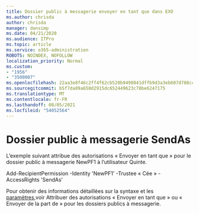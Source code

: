 ```yaml
---
title: Dossier public à messagerie envoyer en tant que dans EXO
ms.author: chrisda
author: chrisda
manager: dansimp
ms.date: 04/21/2020
ms.audience: ITPro
ms.topic: article
ms.service: o365-administration
ROBOTS: NOINDEX, NOFOLLOW
localization_priority: Normal
ms.custom:
- "1956"
- "3500007"
ms.openlocfilehash: 22aa3e8f46c2ff4f62cb520b9498041dffb9d3a3eb607d788cc97b10bf32dbb5
ms.sourcegitcommit: b5f7da89a650d2915dc652449623c78be6247175
ms.translationtype: MT
ms.contentlocale: fr-FR
ms.lasthandoff: 08/05/2021
ms.locfileid: "54052564"
---
```

# <a name="sendas-mail-enabled-public-folder"></a>Dossier public à messagerie SendAs

L’exemple suivant attribue des autorisations « Envoyer en tant que » pour le dossier public à messagerie NewPF1 à l’utilisateur Quinte.

Add-RecipientPermission -Identity 'NewPF1' -Trustee « Cée » -AccessRights 'SendAs'

Pour obtenir des informations détaillées sur la syntaxe et les [paramètres,](https://docs.microsoft.com/exchange/collaboration-exo/public-folders/assign-permissions-mail-enabled-pfs)voir Attribuer des autorisations « Envoyer en tant que » ou « Envoyer de la part de » pour les dossiers publics à messagerie.

